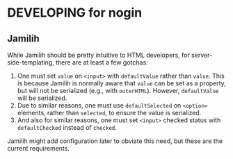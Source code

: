 # DEVELOPING for nogin

## Jamilih

While Jamilih should be pretty intuitive to HTML developers, for
server-side-templating, there are at least a few gotchas:

1. One must set `value` on `<input>` with `defaultValue` rather than
    `value`. This is because Jamilih is normally aware that `value`
    can be set as a property, but will not be serialized (e.g., with
    `outerHTML`). However, `defaultValue` will be serialized.
2. Due to similar reasons, one must use `defaultSelected` on
    `<option>` elements, rather than `selected`, to ensure the value
    is serialized.
3. And also for similar reasons, one must set `<input>` checked status
    with `defaultChecked` instead of `checked`.

Jamilih might add configuration later to obviate this need, but these
are the current requirements.
